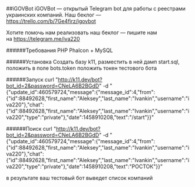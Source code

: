 ##iGOVBot
iGOVBot — открытый Telegram bot для работы с реестрами украинских компаний. Наш беклог —  https://trello.com/b/7Ge4firz/igovbot

Хотите помочь нам реализовать наш беклог — пишите нам на https://telegram.me/iva220


######Требования
PHP Phalcon + MySQL

######Установка
Создать базу k11, разместить в ней дамп start.sql, положить в поле bots.token положить токен тестового бота

######Запуск
curl "http://k11.dev/bot?bot_id=2&password=CNeLA6B2BGdD" -d "{\"update_id\":460579724,\"message\":{\"message_id\":4,\"from\":{\"id\":88492628,\"first_name\":\"Aleksey\",\"last_name\":\"Ivankin\",\"username\":\"iva220\"},\"chat\":{\"id\":88492628,\"first_name\":\"Aleksey\",\"last_name\":\"Ivankin\",\"username\":\"iva220\",\"type\":\"private\"},\"date\":1458910208,\"text\":\"\/start\"}}"

######Поиск
curl "http://k11.dev/bot?bot_id=2&password=CNeLA6B2BGdD" -d "{\"update_id\":460579724,\"message\":{\"message_id\":4,\"from\":{\"id\":88492628,\"first_name\":\"Aleksey\",\"last_name\":\"Ivankin\",\"username\":\"iva220\"},\"chat\":{\"id\":88492628,\"first_name\":\"Aleksey\",\"last_name\":\"Ivankin\",\"username\":\"iva220\",\"type\":\"private\"},\"date\":1458910208,\"text\":\"РОСТОК\"}}"

в результате ваш тестовый бот выведет список компаний
